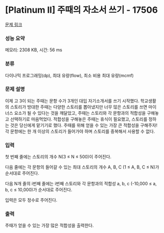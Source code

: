 # [Platinum II] 주때의 자소서 쓰기 - 17506 

[문제 링크](https://www.acmicpc.net/problem/17506) 

### 성능 요약

메모리: 2308 KB, 시간: 56 ms

### 분류

다이나믹 프로그래밍(dp), 최대 유량(flow), 최소 비용 최대 유량(mcmf)

### 문제 설명

<p>이제 고 3이 되는 주때는 문항 수가 3개인 대입 자기소개서를 쓰기 시작했다. 학교생활의 스토리가 방대한 주때는 다양한 스토리를 뽑아냈지만 너무 많은 스토리를 쓰면 마이너스 요소가 될 수 있다는 것을 깨달았고, 주때는 스토리와 각 문항과의 적합성을 구해놓고 선택하기로 마음먹었다. 적합성을 구해놓은 주때는 휴식이 필요했고, 스토리를 정하는 것은 당신에게 맡기기로 했다. 주때를 위해 얻을 수 있는 가장 큰 적합성을 구해주자! 각 문항에는 한 개 이상의 스토리가 들어가야 하며 스토리를 중복해서 사용할 수 없다.</p>

### 입력 

 <p>첫 번째 줄에는 스토리의 개수 N(3 ≤ N ≤ 500)이 주어진다.</p>

<p>다음 줄에는 각 문항의 들어갈 수 있는 최대 스토리의 개수 A, B, C (1 ≤ A, B, C ≤ N)가 순서대로 주어진다.</p>

<p>다음 N개 줄의 i번째 줄에는 i번째 스토리와 각 문항과의 적합성 a, b, c (-10,000 ≤ a, b, c ≤ 10,000)가 순서대로 주어진다.</p>

<p>입력은 모두 정수로 주어진다.</p>

### 출력 

 <p>주때가 얻을 수 있는 가장 많은 적합성을 출력한다.</p>

